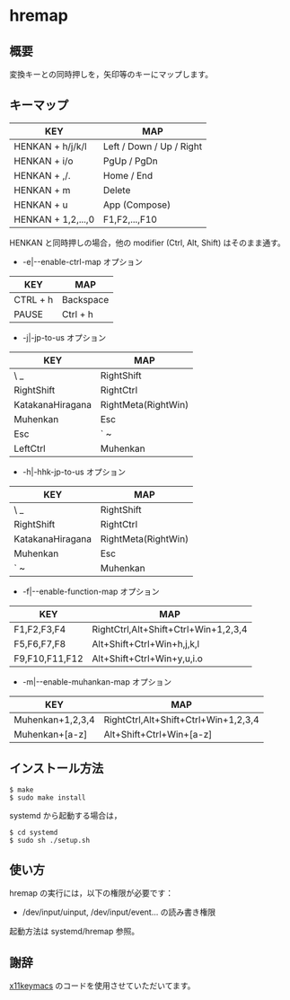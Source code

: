 # hremap

## 概要

変換キーとの同時押しを，矢印等のキーにマップします。

## キーマップ

| KEY                | MAP                      |
|--------------------|--------------------------|
| HENKAN + h/j/k/l   | Left / Down / Up / Right |
| HENKAN + i/o       | PgUp / PgDn              |
| HENKAN + ,/.       | Home / End               |
| HENKAN + m         | Delete                   |
| HENKAN + u         | App (Compose)            |
| HENKAN + 1,2,...,0 | F1,F2,...,F10            |

HENKAN と同時押しの場合，他の modifier (Ctrl, Alt, Shift) はそのまま通す。

- -e|--enable-ctrl-map オプション

| KEY      | MAP       |
|----------|-----------|
| CTRL + h | Backspace |
| PAUSE    | Ctrl + h  |

- -j|-jp-to-us オプション

| KEY              | MAP                 |
|------------------|---------------------|
| \ _              | RightShift          |
| RightShift       | RightCtrl           |
| KatakanaHiragana | RightMeta(RightWin) |
| Muhenkan         | Esc                 |
| Esc              | ` ~                 |
| LeftCtrl         | Muhenkan            |

- -h|-hhk-jp-to-us オプション

| KEY              | MAP                 |
|------------------|---------------------|
| \ _              | RightShift          |
| RightShift       | RightCtrl           |
| KatakanaHiragana | RightMeta(RightWin) |
| Muhenkan         | Esc                 |
| ` ~              | Muhenkan            |

- -f|--enable-function-map オプション

| KEY              | MAP                                      |
|------------------|------------------------------------------|
| F1,F2,F3,F4      | RightCtrl,Alt+Shift+Ctrl+Win+1,2,3,4     |
| F5,F6,F7,F8      | Alt+Shift+Ctrl+Win+h,j,k,l               |
| F9,F10,F11,F12   | Alt+Shift+Ctrl+Win+y,u,i.o               |

- -m|--enable-muhankan-map オプション

| KEY              | MAP                                      |
|------------------|------------------------------------------|
| Muhenkan+1,2,3,4 | RightCtrl,Alt+Shift+Ctrl+Win+1,2,3,4     |
| Muhenkan+[a-z]   | Alt+Shift+Ctrl+Win+[a-z]                 |

## インストール方法

```
$ make
$ sudo make install
```

systemd から起動する場合は，

```
$ cd systemd
$ sudo sh ./setup.sh
```

## 使い方

hremap の実行には，以下の権限が必要です：

  - /dev/input/uinput, /dev/input/event... の読み書き権限

起動方法は systemd/hremap 参照。

## 謝辞

[x11keymacs](http://yashiromann.sakura.ne.jp/x11keymacs/) のコードを使用させていただいてます。
